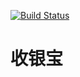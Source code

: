 [![Build Status](https://magnum.travis-ci.com/omigo/quickpay.svg?token=zWvvzH6Ca6HFV3cUQVQD)](https://magnum.travis-ci.com/omigo/quickpay)

收银宝
=========
